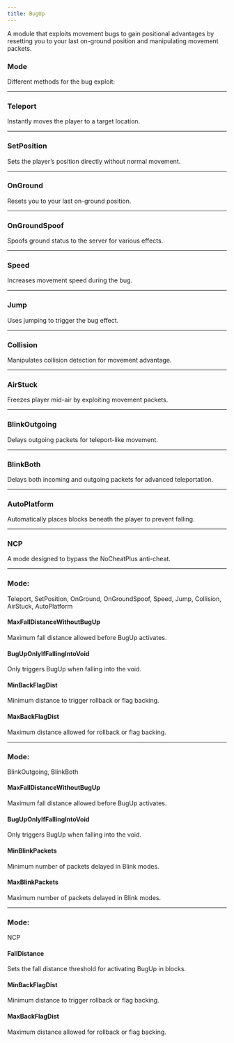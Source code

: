 ```yaml
---
title: BugUp
---
```

A module that exploits movement bugs to gain positional advantages by resetting you to your last on-ground position and manipulating movement packets.

### Mode  
Different methods for the bug exploit:

---
### Teleport  
Instantly moves the player to a target location.

---
### SetPosition  
Sets the player’s position directly without normal movement.

---
### OnGround  
Resets you to your last on-ground position.

---
### OnGroundSpoof  
Spoofs ground status to the server for various effects.

---
### Speed  
Increases movement speed during the bug.

---
### Jump  
Uses jumping to trigger the bug effect.

---
### Collision  
Manipulates collision detection for movement advantage.

---
### AirStuck  
Freezes player mid-air by exploiting movement packets.

---
### BlinkOutgoing  
Delays outgoing packets for teleport-like movement.

---
### BlinkBoth  
Delays both incoming and outgoing packets for advanced teleportation.

---
### AutoPlatform  
Automatically places blocks beneath the player to prevent falling.

---
### NCP  
A mode designed to bypass the NoCheatPlus anti-cheat.

---
### Mode:  
Teleport, SetPosition, OnGround, OnGroundSpoof, Speed, Jump, Collision, AirStuck, AutoPlatform

#### MaxFallDistanceWithoutBugUp  
Maximum fall distance allowed before BugUp activates.

#### BugUpOnlyIfFallingIntoVoid  
Only triggers BugUp when falling into the void.

#### MinBackFlagDist  
Minimum distance to trigger rollback or flag backing.

#### MaxBackFlagDist  
Maximum distance allowed for rollback or flag backing.

---
### Mode:  
BlinkOutgoing, BlinkBoth

#### MaxFallDistanceWithoutBugUp  
Maximum fall distance allowed before BugUp activates.

#### BugUpOnlyIfFallingIntoVoid  
Only triggers BugUp when falling into the void.

#### MinBlinkPackets  
Minimum number of packets delayed in Blink modes.

#### MaxBlinkPackets  
Maximum number of packets delayed in Blink modes.

---
### Mode:  
NCP

#### FallDistance  
Sets the fall distance threshold for activating BugUp in blocks.

#### MinBackFlagDist  
Minimum distance to trigger rollback or flag backing.

#### MaxBackFlagDist  
Maximum distance allowed for rollback or flag backing.